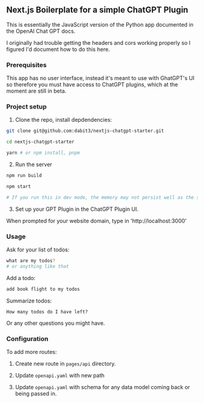 ## Next.js Boilerplate for a simple ChatGPT Plugin

This is essentially the JavaScript version of the Python app documented in the OpenAI Chat GPT docs.

I originally had trouble getting the headers and cors working properly so I figured I'd document how to do this here.

### Prerequisites

This app has no user interface, instead it's meant to use with GhatGPT's UI so therefore you must have access to ChatGPT plugins, which at the moment are still in beta.

### Project setup

1. Clone the repo, install depdendencies:

```sh
git clone git@github.com:dabit3/nextjs-chatgpt-starter.git

cd nextjs-chatgpt-starter

yarn # or npm install, pnpm
```

2. Run the server

```sh
npm run build

npm start

# If you run this in dev mode, the memory may not persist well as the server will randomly restart sometimes
```

3. Set up your GPT Plugin in the ChatGPT Plugin UI.

When prompted for your website domain, type in 'http://localhost:3000'

### Usage

Ask for your list of todos:

```sh
what are my todos?
# or anything like that
```

Add a todo:

```sh
add book flight to my todos
```

Summarize todos:

```
How many todos do I have left?
```

Or any other questions you might have.

### Configuration

To add more routes:

1. Create new route in `pages/api` directory.

2. Update `openapi.yaml` with new path

3. Update `openapi.yaml` with schema for any data model coming back or being passed in.